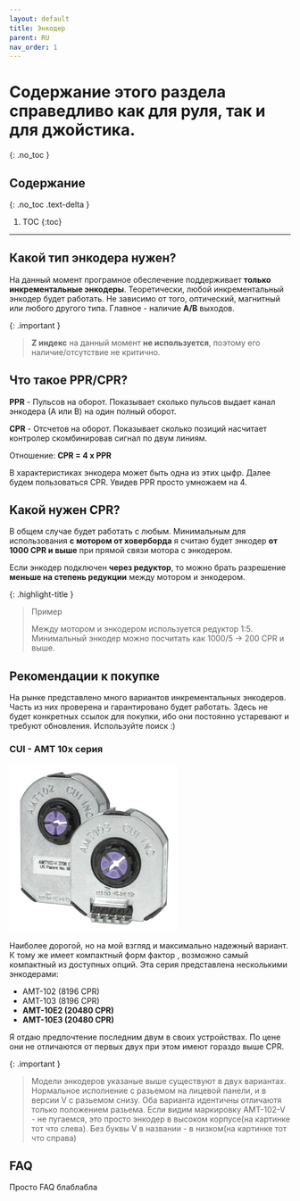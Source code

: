 ```yaml
---
layout: default
title: Энкодер
parent: RU
nav_order: 1
---
```


# Содержание этого раздела справедливо как для руля, так и для джойстика.
{: .no_toc }

## Содержание
{: .no_toc .text-delta }

1. TOC
{:toc}

---

## Какой тип энкодера нужен?

На данный момент програмное обеспечение поддерживает **только инкрементальные энкодеры**. 
Теоретически, любой инкрементальный энкодер будет работать. Не зависимо от того, оптический, магнитный или любого
другого типа. Главное - наличие **A/B** выходов.  

{: .important }
> **Z индекс** на данный момент **не используется**, поэтому его наличие/отсутствие не критично. 

## Что такое PPR/CPR?

**PPR** - Пульсов на оборот. Показывает сколько пульсов выдает канал энкодера (А или B) на один полный оборот.

**CPR** - Отсчетов на оборот. Показывает сколько позиций насчитает контролер скомбинировав сигнал по двум линиям. 

Отношение: **CPR = 4 x PPR**

В характеристиках энкодера может быть одна из этих цыфр. 
Далее будем пользоваться CPR. Увидев PPR просто умножаем на 4.  

## Kакой нужен CPR?

В общем случае будет работать с любым. Минимальным для использования **с мотором от ховерборда** 
я считаю будет энкодер **от 1000 CPR и выше** при прямой связи мотора с энкодером.

Если энкодер подключен **через редуктор**, то можно брать разрешение **меньше на степень
редукции** между мотором и энкодером. 

{: .highlight-title }
>Пример
> 
>Mежду мотором и энкодером используется редуктор 1:5. Минимальный энкодер можно посчитать как 1000/5 -> 200 CPR и выше.   

## Рекомендации к покупке

На рынке представлено много вариантов инкрементальных энкодеров. Часть из них проверена и гарантировано будет работать. 
Здесь не будет конкретных ссылок для покупки, ибо они постоянно устаревают и требуют обновления. Используйте поиск :)  

### CUI - AMT 10x серия
<img src="../../assets/images/AMT10x.png" height="300">

Наиболее дорогой, но на мой взгляд и максимально надежный вариант. К тому же имеет компактный форм фактор 
, возможно самый компактный из доступных опций. Эта серия представлена несколькими энкодерами:
- AMT-102 (8196 CPR)
- AMT-103 (8196 CPR)
- **AMT-10E2 (20480 CPR)**
- **AMT-10E3 (20480 CPR)**
 
Я отдаю предпочтение последним двум в своих устройствах. По цене они не отличаются от первых двух при этом имеют гораздо 
выше CPR. 

{: .important }
> Модели энкодеров указаные выше существуют в двух вариантах. Нормальное исполнение с разьемом на лицевой панели, и в 
> версии V с разьемом снизу. Оба варианта идентичны отличаютя только положением разьема. Если видим маркировку 
> AMT-102-V - не пугаемся, это просто энкодер в высоком корпусе(на картинке тот что слева). Без буквы V в названии - 
> в низком(на картинке тот что справа) 

## FAQ
Просто FAQ блаблабла
